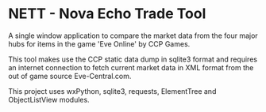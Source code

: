 NETT - Nova Echo Trade Tool
====

A single window application to compare the market data from the four major hubs for items in the game 'Eve Online' by CCP Games.

This tool makes use the CCP static data dump in sqlite3 format and requires an internet connection to fetch current market data in XML format from the out of game source Eve-Central.com.

This project uses wxPython, sqlite3, requests, ElementTree and ObjectListView modules.